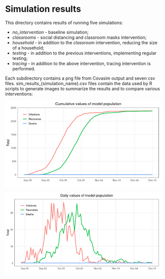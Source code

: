 # Simulation results

This directory contains results of running five simulations:

* *no_intervention* - baseline simulation;
* *classrooms* - social distancing and classroom masks intervention;
* *household* - in addition to the *classroom* intervention, reducing the size of a household;
* *testing* - in addition to the previous interventions, implementing regular testing;
* *tracing* - in addition to the above intervention, tracing intervention is performed. 

Each subdirectory contains a png file from Covasim output and seven csv files. sim_results_{simulation_name}.csv files contain the data used by R scripts to generate images to summarize the results and to compare various interventions:


![Single Run Cummulative Results](./Cummulative.png)

![Single Run Daily Results](./Daily.png)

